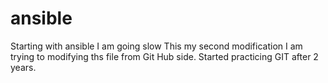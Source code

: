# ansible
Starting with ansible
I am going slow
This my second modification
I am trying to modifying ths file from Git Hub side.
Started practicing GIT after 2 years.
